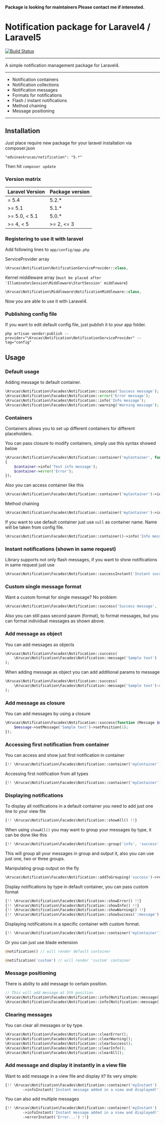 **Package is looking for maintainers Please contact me if interested.**

# Notification package for Laravel4 / Laravel5

[![Build Status](https://travis-ci.org/edvinaskrucas/notification.png?branch=master)](https://travis-ci.org/edvinaskrucas/notification)

---

A simple notification management package for Laravel4.

---

* Notification containers
* Notification collections
* Notification messages
* Formats for notifications
* Flash / instant notifications
* Method chaining
* Message positioning

---

## Installation

Just place require new package for your laravel installation via composer.json

    "edvinaskrucas/notification": "5.*"

Then hit ```composer update```

### Version matrix

| Laravel Version       | Package version          |
| --------------------- | ------------------------ |
| = 5.4                 | 5.2.*                    |
| >= 5.1                | 5.1.*                    |
| >= 5.0, < 5.1         | 5.0.*                    |
| >= 4, < 5             | >= 2, <= 3               |

### Registering to use it with laravel

Add following lines to ```app/config/app.php```

ServiceProvider array

```php
\Krucas\Notification\NotificationServiceProvider::class,
```

Kernel middleware array (```must be placed after 'Illuminate\Session\Middleware\StartSession' middleware```)
```php
\Krucas\Notification\Middleware\NotificationMiddleware::class,
```

Now you are able to use it with Laravel4.

### Publishing config file

If you want to edit default config file, just publish it to your app folder.

    php artisan vendor:publish --provider="\Krucas\Notification\NotificationServiceProvider" --tag="config"

## Usage

### Default usage

Adding message to default container.
```php
\Krucas\Notification\Facades\Notification::success('Success message');
\Krucas\Notification\Facades\Notification::error('Error message');
\Krucas\Notification\Facades\Notification::info('Info message');
\Krucas\Notification\Facades\Notification::warning('Warning message');
```

### Containers

Containers allows you to set up different containers for different placeholders.

You can pass closure to modify containers, simply use this syntax showed below
```php
\Krucas\Notification\Facades\Notification::container('myContainer', function($container)
{
    $container->info('Test info message');
    $container->error('Error');
});
```

Also you can access container like this
```php
\Krucas\Notification\Facades\Notification::container('myContainer')->info('Info message');
```

Method chaining
```php
\Krucas\Notification\Facades\Notification::container('myContainer')->info('Info message')->error('Error message');
```

If you want to use default container just use ```null``` as container name. Name will be taken from config file.
```php
\Krucas\Notification\Facades\Notification::container()->info('Info message');
```

### Instant notifications (shown in same request)

Library supports not only flash messages, if you want to show notifications in same request just use
```php
\Krucas\Notification\Facades\Notification::successInstant('Instant success message');
```

### Custom single message format

Want a custom format for single message? No problem
```php
\Krucas\Notification\Facades\Notification::success('Success message', 'Custom format :message');
```

Also you can still pass second param (format), to format messages, but you can format individual messages as shown above.

### Add message as object

You can add messages as objects
```php
\Krucas\Notification\Facades\Notification::success(
    \Krucas\Notification\Facades\Notification::message('Sample text')
);
```

When adding message as object you can add additional params to message
```php
\Krucas\Notification\Facades\Notification::success(
    \Krucas\Notification\Facades\Notification::message('Sample text')->format(':message')
);
```

### Add message as closure

You can add messages by using a closure
```php
\Krucas\Notification\Facades\Notification::success(function (Message $message) {
    $message->setMessage('Sample text')->setPosition(1);
});
```

### Accessing first notification from container

You can access and show just first notification in container
```php
{!! \Krucas\Notification\Facades\Notification::container('myContainer')->get('success')->first() !!}
```

Accessing first notification from all types
```php
{!! \Krucas\Notification\Facades\Notification::container('myContainer')->all()->first() !!}
```

### Displaying notifications

To display all notifications in a default container you need to add just one line to your view file
```php
{!! \Krucas\Notification\Facades\Notification::showAll() !!}
```

When using ```showAll()``` you may want to group your messages by type, it can be done like this
```php
{!! \Krucas\Notification\Facades\Notification::group('info', 'success', 'error', 'warning')->showAll() !!}
```
This will group all your messages in group and output it, also you can use just one, two or three groups.

Manipulating group output on the fly
```php
\Krucas\Notification\Facades\Notification::addToGrouping('success')->removeFromGrouping('error');
```

Display notifications by type in default container, you can pass custom format
```php
{!! \Krucas\Notification\Facades\Notification::showError() !!}
{!! \Krucas\Notification\Facades\Notification::showInfo() !!}
{!! \Krucas\Notification\Facades\Notification::showWarning() !!}
{!! \Krucas\Notification\Facades\Notification::showSuccess(':message') !!}
```

Displaying notifications in a specific container with custom format.
```php
{!! \Krucas\Notification\Facades\Notification::container('myContainer')->showInfo(':message') !!}
```

Or you can just use blade extension
```php
@notification() // will render default container

@notification('custom') // will render 'custom' container
```

### Message positioning

There is ability to add message to certain position.
```php
// This will add message at 5th position
\Krucas\Notification\Facades\Notification::info(Notification::message('info')->position(5));
\Krucas\Notification\Facades\Notification::info(Notification::message('info2')->position(1);
```

### Clearing messages

You can clear all messages or by type.
```php
\Krucas\Notification\Facades\Notification::clearError();
\Krucas\Notification\Facades\Notification::clearWarning();
\Krucas\Notification\Facades\Notification::clearSuccess();
\Krucas\Notification\Facades\Notification::clearInfo();
\Krucas\Notification\Facades\Notification::clearAll();
```

### Add message and display it instantly in a view file

Want to add message in a view file and display it? Its very simple:

```php
{!! \Krucas\Notification\Facades\Notification::container('myInstant')
        ->infoInstant('Instant message added in a view and displayed!') !!}
```

You can also add multiple messages

```php
{!! \Krucas\Notification\Facades\Notification::container('myInstant')
        ->infoInstant('Instant message added in a view and displayed!')
        ->errorInstant('Error...') !!}
```
